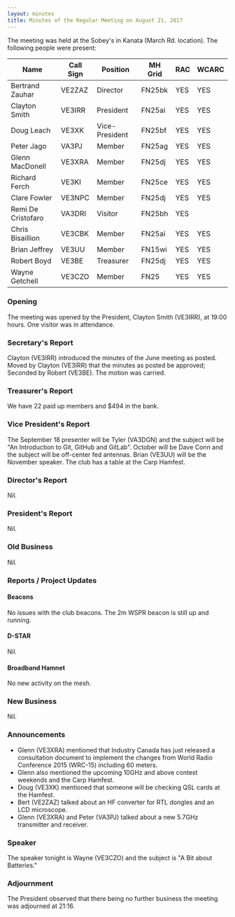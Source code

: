 ```yaml
---
layout: minutes
title: Minutes of the Regular Meeting on August 21, 2017
---
```


The meeting was held at the Sobey's in Kanata (March Rd. location).
The following people were present:

| Name             | Call Sign | Position       | MH Grid | RAC | WCARC |
|------------------|-----------|----------------|---------|-----|-------|
| Bertrand Zauhar  | VE2ZAZ    | Director       | FN25bk  | YES |  YES  |
| Clayton Smith    | VE3IRR    | President      | FN25ai  | YES |  YES  |
| Doug Leach       | VE3XK     | Vice-President | FN25bf  | YES |  YES  |
| Peter Jago       | VA3PJ     | Member         | FN25ag  | YES |  YES  |
| Glenn MacDonell  | VE3XRA    | Member         | FN25dj  | YES |  YES  |
| Richard Ferch    | VE3KI     | Member         | FN25ce  | YES |  YES  |
| Clare Fowler     | VE3NPC    | Member         | FN25dj  | YES |  YES  |
| Remi De Cristofaro | VA3DRI  | Visitor        | FN25bh  | YES |       |
| Chris Bisaillion | VE3CBK    | Member         | FN25ai  | YES |  YES  |
| Brian Jeffrey    | VE3UU     | Member         | FN15wi  | YES |  YES  |
| Robert Boyd      | VE3BE     | Treasurer      | FN25dj  | YES |  YES  |
| Wayne Getchell   | VE3CZO    | Member         | FN25    | YES |  YES  |

### Opening

The meeting was opened by the President, Clayton Smith (VE3IRR), at 19:00 hours.
One visitor was in attendance.

### Secretary's Report

Clayton (VE3IRR) introduced the minutes of the June meeting as posted.
Moved by Clayton (VE3IRR) that the minutes as posted be approved; Seconded by Robert (VE3BE).
The motion was carried.

### Treasurer's Report

We have 22 paid up members and $494 in the bank.

### Vice President's Report

The September 18 presenter will be Tyler (VA3DGN) and the subject will be "An Introduction to Git, GitHub and GitLab".
October will be Dave Conn and the subject will be off-center fed antennas.
Brian (VE3UU) will be the November speaker.
The club has a table at the Carp Hamfest.

### Director's Report

Nil.

### President's Report

Nil.

### Old Business

Nil.

### Reports / Project Updates

#### Beacons

No issues with the club beacons. The 2m WSPR beacon is still up and running.

#### D-STAR

Nil.

#### Broadband Hamnet

No new activity on the mesh.

### New Business

Nil.

### Announcements

* Glenn (VE3XRA) mentioned that Industry Canada has just released a consultation document to implement the changes from World Radio Conference 2015 (WRC-15) including 60 meters.
* Glenn also mentioned the upcoming 10GHz and above contest weekends and the Carp Hamfest.
* Doug (VE3XK) mentioned that someone will be checking QSL cards at the Hamfest.
* Bert (VE2ZAZ) talked about an HF converter for RTL dongles and an LCD microscope.
* Glenn (VE3XRA) and Peter (VA3PJ) talked about a new 5.7GHz transmitter and receiver.

### Speaker

The speaker tonight is Wayne (VE3CZO) and the subject is "A Bit about Batteries."

### Adjournment

The President observed that there being no further business the meeting was
adjourned at 21:16.
